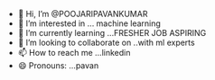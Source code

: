 - 👋 Hi, I’m @POOJARIPAVANKUMAR
- 👀 I’m interested in ... machine learning 
- 🌱 I’m currently learning ...FRESHER JOB ASPIRING 
- 💞️ I’m looking to collaborate on ..with ml experts 
- 📫 How to reach me ...linkedin
- 😄 Pronouns: ...pavan 

<!---
POOJARIPAVANKUMAR/POOJARIPAVANKUMAR is a ✨ special ✨ repository because its `README.md` (this file) appears on your GitHub profile.
You can click the Preview link to take a look at your changes.
--->
